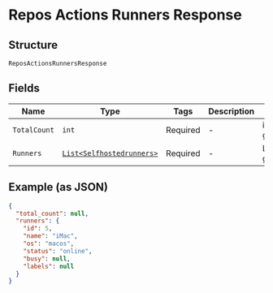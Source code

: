 
# Repos Actions Runners Response

## Structure

`ReposActionsRunnersResponse`

## Fields

| Name | Type | Tags | Description | Getter | Setter |
|  --- | --- | --- | --- | --- | --- |
| `TotalCount` | `int` | Required | - | int getTotalCount() | setTotalCount(int totalCount) |
| `Runners` | [`List<Selfhostedrunners>`](../../doc/models/selfhostedrunners.md) | Required | - | List<Selfhostedrunners> getRunners() | setRunners(List<Selfhostedrunners> runners) |

## Example (as JSON)

```json
{
  "total_count": null,
  "runners": {
    "id": 5,
    "name": "iMac",
    "os": "macos",
    "status": "online",
    "busy": null,
    "labels": null
  }
}
```

